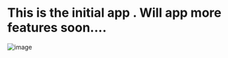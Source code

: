 # This is the initial app . Will app more features soon....

![image](https://github.com/AGENT-SRINJOY/fitness-guide/assets/100292962/29a083ec-6aea-4206-b8cc-d3a5f680ed46)

